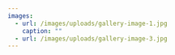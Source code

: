 ```yaml
---
images:
  - url: /images/uploads/gallery-image-1.jpg
    caption: ""
  - url: /images/uploads/gallery-image-3.jpg
---
```

